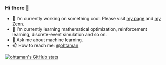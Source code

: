 ### Hi there 👋

- 🔭 I’m currently working on something cool. Please visit [my page](https://ohtaman.github.io/) and [my Zenn](https://github.com/vn7n24fzkq/github-profile-summary-cards).
- 🌱 I’m currently learning mathematical optimization, reinforcement learning, discrete-event simulation and so on.
- 💬 Ask me about machine learning.
- 📫 How to reach me: [@ohtaman](https://twitter.com/ohtaman)

[![ohtaman's GitHub stats](https://github-readme-stats.vercel.app/api?username=ohtaman)](https://github.com/anuraghazra/github-readme-stats)